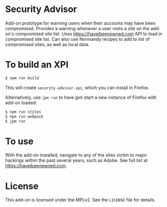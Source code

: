 # Security Advisor
Add-on prototype for warning users when their accounts may have been compromised. Provides
a warning whenever a user visits a site on the add-on's compromised site list.
Uses https://haveibeenpwned.com API to load in compromised site list. Can also use Normandy recipes
to add to list of compromised sites, as well as local data.

# To build an XPI
```bash
$ npm run build
```

This will create `security-advisor.xpi`, which you can install in Firefox.

Alternatively, use `jpm run` to have jpm start a new instance of Firefox with add-on loaded:
```bash
$ npm run styles
$ npm run webpack
$ jpm run
```

# To use
With the add-on installed, navigate to any of the sites victim to major hackings within
the past several years, such as Adobe. See full list at https://haveibeenpwned.com.

# License
This add-on is licensed under the MPLv2. See the `LICENSE` file for details.
